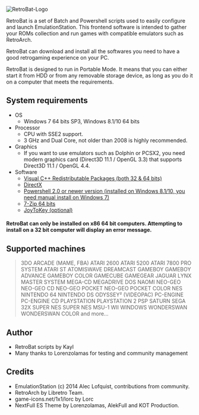 ![RetroBat-Logo](https://www.retrobat.ovh/repo/ressources/logo.png)

RetroBat is a set of Batch and Powershell scripts used to easily configure and launch EmulationStation. This frontend software is intended to gather your ROMs collection and run games with compatible emulators such as RetroArch.

RetroBat can download and install all the softwares you need to have a good retrogaming experience on your PC.

RetroBat is designed to run in Portable Mode. It means that you can either start it from HDD or from any removable storage device, as long as you do it on a computer that meets the requirements.
 
## System requirements

* OS
	* Windows 7 64 bits SP3, Windows 8.1/10 64 bits 
* Processor
    * CPU with SSE2 support.
    * 3 GHz and Dual Core, not older than 2008 is highly recommended.
* Graphics
    * If you want to use emulators such as Dolphin or PCSX2, you need modern graphics card (Direct3D 11.1 / OpenGL 3.3) that supports Direct3D 11.1 / OpenGL 4.4.
* Software
    * [Visual C++ Redistributable Packages (both 32 & 64 bits)](https://gist.github.com/mmozeiko/de5d9b756bd11b77db8bf4253bed8b3e)
    * [DirectX](https://www.microsoft.com/download/details.aspx?id=35)
    * [Powershell 2.0 or newer version (installed on Windows 8.1/10, you need manual install on Windows 7)](https://github.com/PowerShell/PowerShell/releases)
    * [7-Zip 64 bits](https://www.7-zip.org/download.html)
    * [JoyToKey (optional)](https://joytokey.net/en/)

#### RetroBat can only be installed on x86 64 bit computers. Attempting to install on a 32 bit computer will display an error message.

## Supported machines

>3DO
>ARCADE (MAME, FBA)
>ATARI 2600
>ATARI 5200
>ATARI 7800 PRO SYSTEM 
>ATARI ST
>ATOMISWAVE
>DREAMCAST 
>GAMEBOY
>GAMEBOY ADVANCE
>GAMEBOY COLOR
>GAMECUBE
>GAMEGEAR
>JAGUAR
>LYNX
>MASTER SYSTEM 
>MEGA-CD
>MEGADRIVE 
>DOS
>NAOMI
>NEO-GEO
>NEO-GEO CD
>NEO-GEO POCKET 
>NEO-GEO POCKET COLOR
>NES
>NINTENDO 64
>NINTENDO DS
>ODYSSEY² (VIDEOPAC)
>PC-ENGINE 
>PC-ENGINE CD
>PLAYSTATION
>PLAYSTATION 2 
>PSP
>SATURN 
>SEGA 32X
>SUPER NES
>SUPER NES MSU-1
>WII
>WINDOWS
>WONDERSWAN 
>WONDERSWAN COLOR
>and more...

## Author

- RetroBat scripts by Kayl
- Many thanks to Lorenzolamas for testing and community management

## Credits

* EmulationStation (c) 2014 Alec Lofquist, contributions from community.
* RetroArch by Libretro Team.
* game-icons.net/1x1/lorc by Lorc
* NextFull ES Theme by Lorenzolamas, AlekFull and KOT Production.
